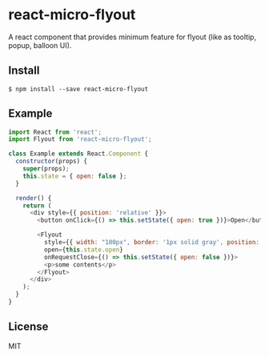 # react-micro-flyout

A react component that provides minimum feature for flyout (like as tooltip, popup, balloon UI).

## Install

```
$ npm install --save react-micro-flyout
```

## Example

```javascript
import React from 'react';
import Flyout from 'react-micro-flyout';

class Example extends React.Component {
  constructor(props) {
    super(props);
    this.state = { open: false };
  }

  render() {
    return (
      <div style={{ position: 'relative' }}>
        <button onClick={() => this.setState({ open: true })}>Open</button>

        <Flyout
          style={{ width: "100px", border: '1px solid gray', position: 'absolute', top: '20px' }}
          open={this.state.open}
          onRequestClose={() => this.setState({ open: false })}>
          <p>some contents</p>
        </Flyout>
      </div>
    );
  }
}
```

## License

MIT
